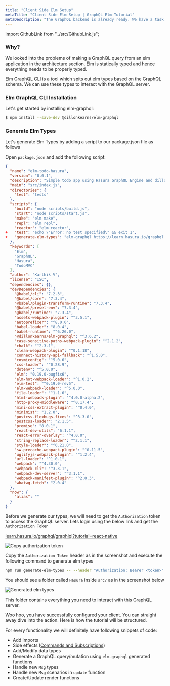 ```yaml
---
title: "Client Side Elm Setup"
metaTitle: "Client Side Elm Setup | GraphQL Elm Tutorial"
metaDescription: "The GraphQL backend is already ready. We have a task to setup our client side, autogenerate Elm Types for the GraphQL Schema"
---
```


import GithubLink from "../src/GithubLink.js";

### Why?

We looked into the problems of making a GraphQL query from an elm application in the architecture section. Elm is statically typed and hence everything needs to be properly typed. 

Elm GraphQL [CLI](https://www.npmjs.com/package/@dillonkearns/elm-graphql#setup) is a tool which spits out elm types based on the GraphQL schema. We can use these types to interact with the GraphQL server.

### Elm GraphQL CLI Installation
Let's get started by installing elm-graphql:

```bash
$ npm install --save-dev @dillonkearns/elm-graphql
```

### Generate Elm Types
Let's generate Elm Types by adding a script to our package.json file as follows

Open `package.json` and add the following script:

<GithubLink link="https://github.com/hasura/learn-graphql/blob/master/tutorials/frontend/elm-graphql/app-final/package.json" text="package.json" />

```json
{
  "name": "elm-todo-hasura",
  "version": "0.0.1",
  "description": "Simple todo app using Hasura GraphQL Engine and dillonkearns/elm-graphql",
  "main": "src/index.js",
  "directories": {
    "test": "tests"
  },
  "scripts": {
    "build": "node scripts/build.js",
    "start": "node scripts/start.js",
    "make": "elm make",
    "repl": "elm repl",
    "reactor": "elm reactor",
+   "test": "echo \"Error: no test specified\" && exit 1",
+   "generate-elm-types": "elm-graphql https://learn.hasura.io/graphql --base Hasura"
  },
  "keywords": [
    "Elm",
    "GraphQL",
    "Hasura",
    "TodoMVC"
  ],
  "author": "Karthik V",
  "license": "ISC",
  "dependencies": {},
  "devDependencies": {
    "@babel/cli": "7.2.3",
    "@babel/core": "7.3.4",
    "@babel/plugin-transform-runtime": "7.3.4",
    "@babel/preset-env": "7.3.4",
    "@babel/runtime": "7.3.4",
    "assets-webpack-plugin": "^3.5.1",
    "autoprefixer": "^8.0.0",
    "babel-loader": "8.0.4",
    "babel-runtime": "^6.26.0",
    "@dillonkearns/elm-graphql": "^3.6.2",
    "case-sensitive-paths-webpack-plugin": "^2.1.2",
    "chalk": "^2.3.1",
    "clean-webpack-plugin": "^0.1.18",
    "connect-history-api-fallback": "^1.5.0",
    "cosmiconfig": "^5.0.6",
    "css-loader": "^0.28.9",
    "dotenv": "^5.0.0",
    "elm": "0.19.0-bugfix6",
    "elm-hot-webpack-loader": "^1.0.2",
    "elm-test": "^0.19.0-rev5",
    "elm-webpack-loader": "^5.0.0",
    "file-loader": "^1.1.6",
    "html-webpack-plugin": "^4.0.0-alpha.2",
    "http-proxy-middleware": "^0.17.4",
    "mini-css-extract-plugin": "^0.4.0",
    "minimist": "1.2.0",
    "postcss-flexbugs-fixes": "^3.3.0",
    "postcss-loader": "2.1.5",
    "promise": "8.0.1",
    "react-dev-utils": "6.1.1",
    "react-error-overlay": "^4.0.0",
    "string-replace-loader": "^2.1.1",
    "style-loader": "^0.21.0",
    "sw-precache-webpack-plugin": "^0.11.5",
    "uglifyjs-webpack-plugin": "^1.2.4",
    "url-loader": "^1.0.1",
    "webpack": "^4.30.0",
    "webpack-cli": "^3.3.1",
    "webpack-dev-server": "^3.1.1",
    "webpack-manifest-plugin": "^2.0.3",
    "whatwg-fetch": "2.0.4"
  },
  "now": {
    "alias": ""
  }
}

```

Before we generate our types, we will need to get the `Authorization` token to access the GraphQL server. Lets login using the below link and get the `Authorization Token`

[learn.hasura.io/graphql/graphiql?tutorial=react-native](https://learn.hasura.io/graphql/graphiql?tutorial=react-native)

![Copy authorization token](https://graphql-engine-cdn.hasura.io/learn-hasura/assets/graphql-elm/CopyAuthorizationToken.jpg)

Copy the `Authorization Token` header as in the screenshot and execute the following command to generate elm types

```bash
npm run generate-elm-types -- --header "Authorization: Bearer <token>"
```

You should see a folder called `Hasura` inside `src/` as in the screenshot below

![Generated elm types](https://graphql-engine-cdn.hasura.io/learn-hasura/assets/graphql-elm/GeneratedTypes.jpg)

This folder contains everything you need to interact with this GraphQL server.

Woo hoo, you have successfully configured your client. You can straight away dive into the action. Here is how the tutorial will be structured. 

For every functionality we will definitely have following snippets of code:

  - Add imports
  - Side effects ([Commands and Subscriptions](https://guide.elm-lang.org/effects/))
  - Add/Modify data types 
  - Generate a GraphQL query/mutation using `elm-graphql` generated functions
  - Handle new `Msg` types
  - Handle new `Msg` scenarios in `update` function
  - Create/Update render functions
